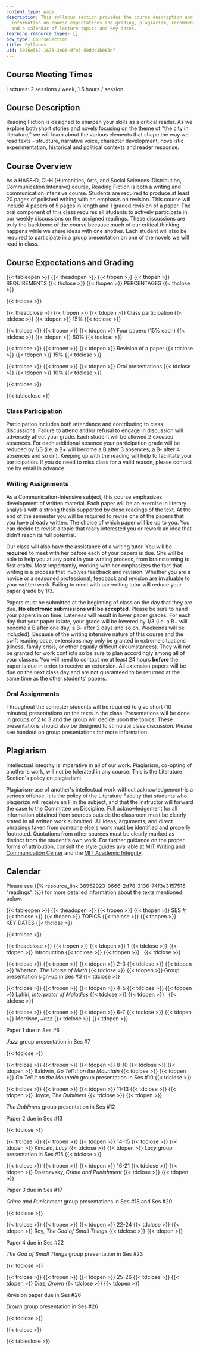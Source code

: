 ```yaml
---
content_type: page
description: This syllabus section provides the course description and overview, and
  information on course expectations and grading, plagiarism, recommended citation,
  and a calendar of lecture topics and key dates.
learning_resource_types: []
ocw_type: CourseSection
title: Syllabus
uid: 5026e562-1675-2e06-dfe3-59ddd1b083df
---
```


Course Meeting Times
--------------------

Lectures: 2 sessions / week, 1.5 hours / session

Course Description
------------------

Reading Fiction is designed to sharpen your skills as a critical reader. As we explore both short stories and novels focusing on the theme of "the city in literature," we will learn about the various elements that shape the way we read texts - structure, narrative voice, character development, novelistic experimentation, historical and political contexts and reader response.

Course Overview
---------------

As a HASS-D, CI-H (Humanities, Arts, and Social Sciences-Distribution, Communication Intensive) course, Reading Fiction is both a writing and communication intensive course. Students are required to produce at least 20 pages of polished writing with an emphasis on revision. This course will include 4 papers of 5 pages in length and 1 graded revision of a paper. The oral component of this class requires all students to actively participate in our weekly discussions on the assigned readings. These discussions are truly the backbone of the course because much of our critical thinking happens while we share ideas with one another. Each student will also be required to participate in a group presentation on one of the novels we will read in class.

Course Expectations and Grading
-------------------------------

{{< tableopen >}}
{{< theadopen >}}
{{< tropen >}}
{{< thopen >}}
REQUIREMENTS
{{< thclose >}}
{{< thopen >}}
PERCENTAGES
{{< thclose >}}

{{< trclose >}}

{{< theadclose >}}
{{< tropen >}}
{{< tdopen >}}
Class participation
{{< tdclose >}}
{{< tdopen >}}
15%
{{< tdclose >}}

{{< trclose >}}
{{< tropen >}}
{{< tdopen >}}
Four papers (15% each)
{{< tdclose >}}
{{< tdopen >}}
60%
{{< tdclose >}}

{{< trclose >}}
{{< tropen >}}
{{< tdopen >}}
Revision of a paper
{{< tdclose >}}
{{< tdopen >}}
15%
{{< tdclose >}}

{{< trclose >}}
{{< tropen >}}
{{< tdopen >}}
Oral presentations
{{< tdclose >}}
{{< tdopen >}}
10%
{{< tdclose >}}

{{< trclose >}}

{{< tableclose >}}

### Class Participation

Participation includes both attendance and contributing to class discussions. Failure to attend and/or refusal to engage in discussion will adversely affect your grade. Each student will be allowed 2 excused absences. For each additional absence your participation grade will be reduced by 1/3 (i.e. a B+ will become a B after 3 absences, a B- after 4 absences and so on). Keeping up with the reading will help to facilitate your participation. If you do need to miss class for a valid reason, please contact me by email in advance.

### Writing Assignments

As a Communication-Intensive subject, this course emphasizes development of written material. Each paper will be an exercise in literary analysis with a strong thesis supported by close readings of the text. At the end of the semester you will be required to revise one of the papers that you have already written. The choice of which paper will be up to you. You can decide to revisit a topic that really interested you or rework an idea that didn't reach its full potential.

Our class will also have the assistance of a writing tutor. You will be **required** to meet with her before each of your papers is due. She will be able to help you at any point in your writing process, from brainstorming to first drafts. Most importantly, working with her emphasizes the fact that writing is a process that involves feedback and revision. Whether you are a novice or a seasoned professional, feedback and revision are invaluable to your written work. Failing to meet with our writing tutor will reduce your paper grade by 1/3.

Papers must be submitted at the beginning of class on the day that they are due. **No electronic submissions will be accepted**. Please be sure to hand your papers in on time. Lateness will result in lower paper grades. For each day that your paper is late, your grade will be lowered by 1/3 (i.e. a B+ will become a B after one day, a B- after 2 days and so on. Weekends will be included). Because of the writing intensive nature of this course and the swift reading pace, extensions may only be granted in extreme situations (illness, family crisis, or other equally difficult circumstances). They will not be granted for work conflicts so be sure to plan accordingly among all of your classes. You will need to contact me at least 24 hours **before** the paper is due in order to receive an extension. All extension papers will be due on the next class day and are not guaranteed to be returned at the same time as the other students' papers.

### Oral Assignments

Throughout the semester students will be required to give short (10 minutes) presentations on the texts in the class. Presentations will be done in groups of 2 to 3 and the group will decide upon the topics. These presentations should also be designed to stimulate class discussion. Please see handout on group presentations for more information.

Plagiarism
----------

Intellectual integrity is imperative in all of our work. Plagiarism, co-opting of another's work, will not be tolerated in any course. This is the Literature Section's policy on plagiarism:

Plagiarism-use of another's intellectual work without acknowledgement-is a serious offense. It is the policy of the Literature Faculty that students who plagiarize will receive an F in the subject, and that the instructor will forward the case to the Committee on Discipline. Full acknowledgement for all information obtained from sources outside the classroom must be clearly stated in all written work submitted. All ideas, arguments, and direct phrasings taken from someone else's work must be identified and properly footnoted. Quotations from other sources must be clearly marked as distinct from the student's own work. For further guidance on the proper forms of attribution, consult the style guides available at [MIT Writing and Communication Center](http://web.mit.edu/writing/index.html) and the [MIT Academic Integrity](http://web.mit.edu/academicintegrity/).

Calendar
--------

Please see {{% resource_link 38952923-9666-2d78-3136-74f3e3157515 "readings" %}} for more detailed information about the texts mentioned below.

{{< tableopen >}}
{{< theadopen >}}
{{< tropen >}}
{{< thopen >}}
SES #
{{< thclose >}}
{{< thopen >}}
TOPICS
{{< thclose >}}
{{< thopen >}}
KEY DATES
{{< thclose >}}

{{< trclose >}}

{{< theadclose >}}
{{< tropen >}}
{{< tdopen >}}
1
{{< tdclose >}}
{{< tdopen >}}
Introduction
{{< tdclose >}}
{{< tdopen >}}
 
{{< tdclose >}}

{{< trclose >}}
{{< tropen >}}
{{< tdopen >}}
2-3
{{< tdclose >}}
{{< tdopen >}}
Wharton, _The House of Mirth_
{{< tdclose >}}
{{< tdopen >}}
Group presentation sign-up in Ses #3
{{< tdclose >}}

{{< trclose >}}
{{< tropen >}}
{{< tdopen >}}
4-5
{{< tdclose >}}
{{< tdopen >}}
Lahiri, _Interpreter of Maladies_
{{< tdclose >}}
{{< tdopen >}}
 
{{< tdclose >}}

{{< trclose >}}
{{< tropen >}}
{{< tdopen >}}
6-7
{{< tdclose >}}
{{< tdopen >}}
Morrison, _Jazz_
{{< tdclose >}}
{{< tdopen >}}


Paper 1 due in Ses #6

_Jazz_ group presentation in Ses #7


{{< tdclose >}}

{{< trclose >}}
{{< tropen >}}
{{< tdopen >}}
8-10
{{< tdclose >}}
{{< tdopen >}}
Baldwin, _Go Tell it on the Mountain_
{{< tdclose >}}
{{< tdopen >}}
_Go Tell it on the Mountain_ group presentation in Ses #10
{{< tdclose >}}

{{< trclose >}}
{{< tropen >}}
{{< tdopen >}}
11-13
{{< tdclose >}}
{{< tdopen >}}
Joyce, _The Dubliners_
{{< tdclose >}}
{{< tdopen >}}


_The Dubliners_ group presentation in Ses #12

Paper 2 due in Ses #13


{{< tdclose >}}

{{< trclose >}}
{{< tropen >}}
{{< tdopen >}}
14-15
{{< tdclose >}}
{{< tdopen >}}
Kincaid, _Lucy_
{{< tdclose >}}
{{< tdopen >}}
_Lucy_ group presentation in Ses #15
{{< tdclose >}}

{{< trclose >}}
{{< tropen >}}
{{< tdopen >}}
16-21
{{< tdclose >}}
{{< tdopen >}}
Dostoevsky, _Crime and Punishment_
{{< tdclose >}}
{{< tdopen >}}


Paper 3 due in Ses #17

_Crime and Punishment_ group presentations in Ses #18 and Ses #20


{{< tdclose >}}

{{< trclose >}}
{{< tropen >}}
{{< tdopen >}}
22-24
{{< tdclose >}}
{{< tdopen >}}
Roy, _The God of Small Things_
{{< tdclose >}}
{{< tdopen >}}


Paper 4 due in Ses #22

_The God of Small Things_ group presentation in Ses #23


{{< tdclose >}}

{{< trclose >}}
{{< tropen >}}
{{< tdopen >}}
25-26
{{< tdclose >}}
{{< tdopen >}}
Díaz, _Drown_
{{< tdclose >}}
{{< tdopen >}}


Revision paper due in Ses #26

_Drown_ group presentation in Ses #26


{{< tdclose >}}

{{< trclose >}}

{{< tableclose >}}